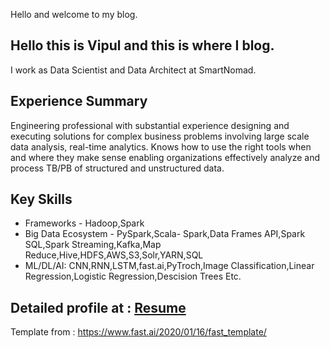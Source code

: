 Hello and welcome to my blog.


## Hello this is Vipul and this is where I blog.

I work as Data Scientist and Data Architect at SmartNomad.

## Experience Summary

Engineering professional with substantial experience designing and executing solutions
for complex business problems involving large scale data analysis, real-time analytics.
Knows how to use the right tools when and where they make sense enabling
organizations effectively analyze and process TB/PB of structured and unstructured
data.

## Key Skills
* Frameworks -  Hadoop,Spark
* Big Data Ecosystem - PySpark,Scala- Spark,Data Frames API,Spark SQL,Spark
Streaming,Kafka,Map Reduce,Hive,HDFS,AWS,S3,Solr,YARN,SQL
* ML/DL/AI: CNN,RNN,LSTM,fast.ai,PyTroch,Image Classification,Linear Regression,Logistic Regression,Descision Trees Etc.

## Detailed profile at : <a href="http://vipulrai91.github.io/resources/VIPUL_RAI_Big_Data_Consultant_6yrs.pdf" target="_blank">Resume</a>


Template from : https://www.fast.ai/2020/01/16/fast_template/
